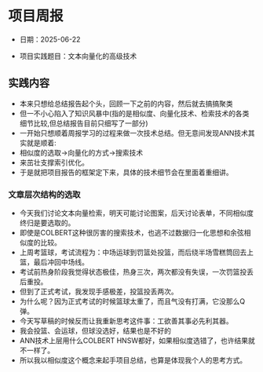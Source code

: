 # 项目周报

-   日期：2025-06-22

-  项目实践题目：文本向量化的高级技术

## 实践内容
- 本来只想给总结报告起个头，回顾一下之前的内容，然后就去搞搞聚类
- 但一不小心陷入了知识风暴中(指的是相似度、向量化技术、检索技术的各类细节比较,但总结报告目前只细写了一部分)
- 一开始只想顺着周报学习的过程来做一次技术总结。但无意间发现ANN技术其实就是顺着:
- 相似度的选取->向量化的方式->搜索技术
- 来茁壮支撑索引优化。
- 于是就把项目报告的框架定下来，具体的技术细节会在里面着重细讲。
### 文章层次结构的选取
- 今天我们讨论文本向量检索，明天可能讨论图案，后天讨论表单，不同相似度终归是要选取的。
- 即使是COLBERT这种很厉害的搜索技术，也逃不过数据归一化思想和余弦相似度的比较。
- 上周考篮球，考试流程为：中场运球到罚篮处投篮，而后绕半场雪糕筒回去上篮，最后冲回中场线。
- 考试前热身阶段我觉得状态极佳，热身三次，两次都没有失误，一次罚篮投丢后重投。
- 但到了正式考试，我发现手感极差，投篮投丢两次。
- 为什么呢？因为正式考试的时候篮球太重了，而且气没有打满，它没那么Q弹。
- 今天写草稿的时候反而让我重新思考这件事：工欲善其事必先利其器。
- 我会投篮、会运球，但球没选好，结果也是不好的
- ANN技术上层用什么COLBERT HNSW都好，如果相似度选错了，也许结果就不一样了。
- 所以我以相似度这个概念来起手项目总结，也算是体现我个人的思考方式。


```python

```
